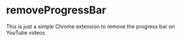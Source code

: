 # removeProgressBar
This is just a simple Chrome extension to remove the progress bar on YouTube videos
